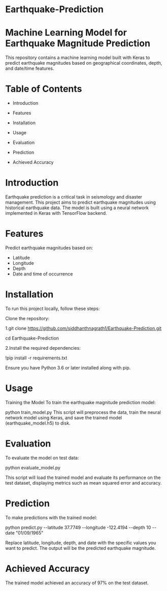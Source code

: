 # Earthquake-Prediction
# Machine Learning Model for Earthquake Magnitude Prediction
This repository contains a machine learning model built with Keras to predict earthquake magnitudes based on geographical coordinates, depth, and date/time features.

# Table of Contents

 * Introduction

* Features

* Installation

* Usage




* Evaluation

 * Prediction

* Achieved Accuracy

# Introduction
Earthquake prediction is a critical task in seismology and disaster management. This project aims to predict earthquake magnitudes using historical earthquake data. The model is built using a neural network implemented in Keras with TensorFlow backend.

# Features
Predict earthquake magnitudes based on:
 * Latitude
* Longitude
* Depth
* Date and time of occurrence
# Installation
To run this project locally, follow these steps:

Clone the repository:


1.git clone https://github.com/siddhanthnagrath1/Earthquake-Prediction.git

cd Earthquake-Prediction


2.Install the required dependencies:


!pip install -r requirements.txt


Ensure you have Python 3.6 or later installed along with pip.

# Usage
Training the Model
To train the earthquake magnitude prediction model:


python train_model.py
This script will preprocess the data, train the neural network model using Keras, and save the trained model (earthquake_model.h5) to disk.

# Evaluation
To evaluate the model on test data:


python evaluate_model.py


This script will load the trained model and evaluate its performance on the test dataset, displaying metrics such as mean squared error and accuracy.

# Prediction
To make predictions with the trained model:


python predict.py --latitude 37.7749 --longitude -122.4194 --depth 10 --date "01/09/1965"


Replace latitude, longitude, depth, and date with the specific values you want to predict. The output will be the predicted earthquake magnitude.

# Achieved Accuracy


The trained model achieved an accuracy of 97% on the test dataset.
